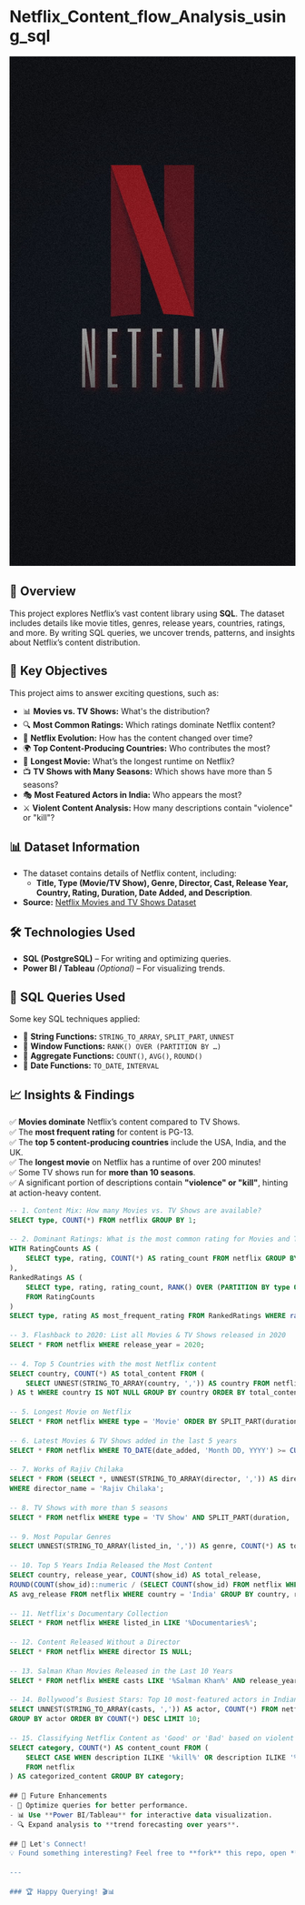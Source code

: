 # Netflix_Content_flow_Analysis_using_sql
![Netlix_LOGO](https://github.com/GreatBusinessAnalystIsRUCHIKA/Netflix_Watch_flow/blob/main/HD-wallpaper-netflix-logo-black-logo-netflix-pro-red.jpg)

## 📌 Overview  
This project explores Netflix’s vast content library using **SQL**. The dataset includes details like movie titles, genres, release years, countries, ratings, and more. By writing SQL queries, we uncover trends, patterns, and insights about Netflix’s content distribution.  

## 🚀 Key Objectives  
This project aims to answer exciting questions, such as:  

- 📊 **Movies vs. TV Shows:** What's the distribution?  
- 🔍 **Most Common Ratings:** Which ratings dominate Netflix content?  
- 📆 **Netflix Evolution:** How has the content changed over time?  
- 🌍 **Top Content-Producing Countries:** Who contributes the most?  
- 🎥 **Longest Movie:** What’s the longest runtime on Netflix?  
- 📺 **TV Shows with Many Seasons:** Which shows have more than 5 seasons?  
- 🎭 **Most Featured Actors in India:** Who appears the most?  
- ⚔️ **Violent Content Analysis:** How many descriptions contain "violence" or "kill"?  

## 📊 Dataset Information  
- The dataset contains details of Netflix content, including:  
  - **Title, Type (Movie/TV Show), Genre, Director, Cast, Release Year, Country, Rating, Duration, Date Added, and Description**.  
- **Source:** [Netflix Movies and TV Shows Dataset](https://www.kaggle.com/datasets)  

## 🛠️ Technologies Used  
- **SQL (PostgreSQL)** – For writing and optimizing queries.  
- **Power BI / Tableau** *(Optional)* – For visualizing trends.  

## 📜 SQL Queries Used  
Some key SQL techniques applied:  

- 🔹 **String Functions:** `STRING_TO_ARRAY`, `SPLIT_PART`, `UNNEST`  
- 🔹 **Window Functions:** `RANK() OVER (PARTITION BY …)`  
- 🔹 **Aggregate Functions:** `COUNT()`, `AVG()`, `ROUND()`  
- 🔹 **Date Functions:** `TO_DATE`, `INTERVAL`

## 📈 Insights & Findings  
✅ **Movies dominate** Netflix’s content compared to TV Shows.  
✅ The **most frequent rating** for content is PG-13.  
✅ The **top 5 content-producing countries** include the USA, India, and the UK.  
✅ The **longest movie** on Netflix has a runtime of over 200 minutes!  
✅ Some TV shows run for **more than 10 seasons**.  
✅ A significant portion of descriptions contain **"violence" or "kill"**, hinting at action-heavy content.  

```sql
-- 1. Content Mix: How many Movies vs. TV Shows are available?  
SELECT type, COUNT(*) FROM netflix GROUP BY 1;

-- 2. Dominant Ratings: What is the most common rating for Movies and TV Shows?  
WITH RatingCounts AS (
    SELECT type, rating, COUNT(*) AS rating_count FROM netflix GROUP BY type, rating
),
RankedRatings AS (
    SELECT type, rating, rating_count, RANK() OVER (PARTITION BY type ORDER BY rating_count DESC) AS rank
    FROM RatingCounts
)
SELECT type, rating AS most_frequent_rating FROM RankedRatings WHERE rank = 1;

-- 3. Flashback to 2020: List all Movies & TV Shows released in 2020  
SELECT * FROM netflix WHERE release_year = 2020;

-- 4. Top 5 Countries with the most Netflix content  
SELECT country, COUNT(*) AS total_content FROM (
    SELECT UNNEST(STRING_TO_ARRAY(country, ',')) AS country FROM netflix
) AS t WHERE country IS NOT NULL GROUP BY country ORDER BY total_content DESC LIMIT 5;

-- 5. Longest Movie on Netflix  
SELECT * FROM netflix WHERE type = 'Movie' ORDER BY SPLIT_PART(duration, ' ', 1)::INT DESC LIMIT 1;

-- 6. Latest Movies & TV Shows added in the last 5 years  
SELECT * FROM netflix WHERE TO_DATE(date_added, 'Month DD, YYYY') >= CURRENT_DATE - INTERVAL '5 years';

-- 7. Works of Rajiv Chilaka  
SELECT * FROM (SELECT *, UNNEST(STRING_TO_ARRAY(director, ',')) AS director_name FROM netflix) AS t 
WHERE director_name = 'Rajiv Chilaka';

-- 8. TV Shows with more than 5 seasons  
SELECT * FROM netflix WHERE type = 'TV Show' AND SPLIT_PART(duration, ' ', 1)::INT > 5;

-- 9. Most Popular Genres  
SELECT UNNEST(STRING_TO_ARRAY(listed_in, ',')) AS genre, COUNT(*) AS total_content FROM netflix GROUP BY 1;

-- 10. Top 5 Years India Released the Most Content  
SELECT country, release_year, COUNT(show_id) AS total_release,
ROUND(COUNT(show_id)::numeric / (SELECT COUNT(show_id) FROM netflix WHERE country = 'India')::numeric * 100, 2) 
AS avg_release FROM netflix WHERE country = 'India' GROUP BY country, release_year ORDER BY avg_release DESC LIMIT 5;

-- 11. Netflix's Documentary Collection  
SELECT * FROM netflix WHERE listed_in LIKE '%Documentaries%';

-- 12. Content Released Without a Director  
SELECT * FROM netflix WHERE director IS NULL;

-- 13. Salman Khan Movies Released in the Last 10 Years  
SELECT * FROM netflix WHERE casts LIKE '%Salman Khan%' AND release_year > EXTRACT(YEAR FROM CURRENT_DATE) - 10;

-- 14. Bollywood’s Busiest Stars: Top 10 most-featured actors in Indian Netflix Movies  
SELECT UNNEST(STRING_TO_ARRAY(casts, ',')) AS actor, COUNT(*) FROM netflix WHERE country = 'India'
GROUP BY actor ORDER BY COUNT(*) DESC LIMIT 10;

-- 15. Classifying Netflix Content as 'Good' or 'Bad' based on violent descriptions  
SELECT category, COUNT(*) AS content_count FROM (
    SELECT CASE WHEN description ILIKE '%kill%' OR description ILIKE '%violence%' THEN 'Bad' ELSE 'Good' END AS category
    FROM netflix
) AS categorized_content GROUP BY category;

## 🎯 Future Enhancements  
- 🚀 Optimize queries for better performance.  
- 📊 Use **Power BI/Tableau** for interactive data visualization.  
- 🔍 Expand analysis to **trend forecasting over years**.  

## 📢 Let's Connect!  
💡 Found something interesting? Feel free to **fork** this repo, open **issues**, or contribute! 🚀  

---

### 🏆 Happy Querying! 🎬📊  
